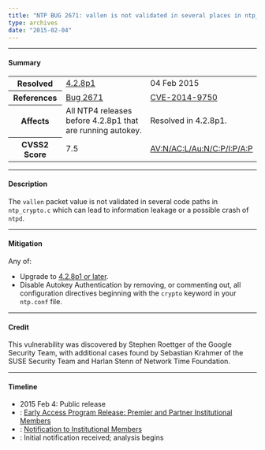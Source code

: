 ```yaml
---
title: "NTP BUG 2671: vallen is not validated in several places in ntp_crypto.c, leading to a potential info leak or possibly crashing ntpd"
type: archives
date: "2015-02-04"
---
```


* * *

#### Summary

<table>
  <tbody>
	<tr>
		<th><b>Resolved</b></th>
		<td><a href="/support/securitynotice/4_2_8p1-release-announcement/">4.2.8p1</a></td>
		<td>04 Feb 2015</td>
	</tr>
	<tr>
		<th><b>References</b></th>
		<td><a href="https://bugs.ntp.org/show_bug.cgi?id=2671">Bug 2671</a></td>
		<td><a href="https://nvd.nist.gov/vuln/detail/CVE-2014-9750">CVE-2014-9750</a></td>
	</tr>
	<tr>
		<th><b>Affects</b></th>
		<td>All NTP4 releases before 4.2.8p1 that are running autokey.</td>
		<td>Resolved in 4.2.8p1.</td>
	</tr>
	<tr>
		<th><b>CVSS2 Score</b></th>
		<td>7.5</td>
		<td><a href="https://nvd.nist.gov/vuln-metrics/cvss/v2-calculator?calculator&version=2.0&vector=(AV:N/AC:L/Au:N/C:P/I:P/A:P)">AV:N/AC:L/Au:N/C:P/I:P/A:P</a></td>
	</tr>	
  </tbody>	
</table>

* * *
    
#### Description 

The `vallen` packet value is not validated in several code paths in `ntp_crypto.c` which can lead to information leakage or a possible crash of `ntpd`.

* * *
    
#### Mitigation

Any of:

* Upgrade to [4.2.8p1 or later](/downloads/).
* Disable Autokey Authentication by removing, or commenting out, all configuration directives beginning with the `crypto` keyword in your `ntp.conf` file. 

* * *

#### Credit

This vulnerability was discovered by Stephen Roettger of the Google Security Team, with additional cases found by Sebastian Krahmer of the SUSE Security Team and Harlan Stenn of Network Time Foundation.

* * *

#### Timeline

* 2015 Feb 4: Public release
* : [Early Access Program Release: Premier and Partner Institutional Members](https://www.nwtime.org/membership/benefits/)
* : [Notification to Institutional Members](https://www.nwtime.org/membership/benefits/)
* : Initial notification received; analysis begins